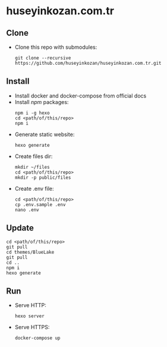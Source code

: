 # huseyinkozan.com.tr

## Clone

* Clone this repo with submodules:
  ```
  git clone --recursive https://github.com/huseyinkozan/huseyinkozan.com.tr.git
  ```

## Install

* Install docker and docker-compose from official docs
* Install _npm_ packages:
  ```
  npm i -g hexo
  cd <path/of/this/repo>
  npm i
  ```
* Generate static website:
  ```
  hexo generate
  ```
* Create files dir:
  ```
  mkdir ~/files
  cd <path/of/this/repo>
  mkdir -p public/files
  ```
* Create .env file:
  ```
  cd <path/of/this/repo>
  cp .env.sample .env
  nano .env
  ```


## Update

```
cd <path/of/this/repo>
git pull
cd themes/BlueLake
git pull
cd ..
npm i
hexo generate
```


## Run

* Serve HTTP:
  ```
  hexo server
  ```
* Serve HTTPS:
  ```
  docker-compose up
  ```
